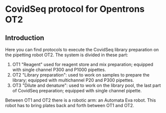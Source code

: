 # CovidSeq protocol for Opentrons OT2

## Introduction

Here you can find protocols to execute the CovidSeq library preparation on the pipetting robot OT2.
The system is divided in these part:
1. OT1 "Reagent" used for reagent store and mix preparation; equipped with single channel P300 and P1000 pipettes.
2. OT2 "Library preparation": used to work on samples to prepare the library; equipped with multichannel P20 and P300 pipettes.
3. OT3 "Dilute and denature": used to work on the library pool, the last part of CovidSeq preparation; equipped with single channel pipette.

Between OT1 and OT2 there is a robotic arm: an Automata Eva robot. This robot has to bring plates back and forth between OT1 and OT2.
